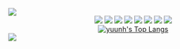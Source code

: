 <img src="https://capsule-render.vercel.app/api?type=waving&color=auto&height=150&section=header&text=Hello,%20World!&fontSize=50&fontColor=ffffff&animation=fadeIn" />

<!-- 기술 스택 배지 -->
<div align="center">
  <img src="https://img.shields.io/badge/Java-ED8B00?style=for-the-badge&logo=openjdk&logoColor=white" />
  <img src="https://img.shields.io/badge/Spring-6DB33F?style=for-the-badge&logo=spring&logoColor=white" />
  
  <img src="https://img.shields.io/badge/HTML5-E34F26?style=for-the-badge&logo=html5&logoColor=white" />
  <img src="https://img.shields.io/badge/CSS-239120?&style=for-the-badge&logo=css3&logoColor=white" />
  
  <img src="https://img.shields.io/badge/JavaScript-F7DF1E?style=for-the-badge&logo=JavaScript&logoColor=white" />
  <img src="https://img.shields.io/badge/jQuery-0769AD?style=for-the-badge&logo=jquery&logoColor=white" />
  
  <img src="https://img.shields.io/badge/Oracle-F80000?style=for-the-badge&logo=oracle&logoColor=black" />
  <img src="https://img.shields.io/badge/Bootstrap-563D7C?style=for-the-badge&logo=bootstrap&logoColor=white" />
</div>

<!-- GitHub Stats -->
<div align="center">
  <a href="https://github.com/yuunh/github-readme-stats">
    <img src="https://github-readme-stats.vercel.app/api/top-langs/?username=yuunh&layout=compact" alt="yuunh's Top Langs" />
  </a>
</div>

<img src="https://capsule-render.vercel.app/api?type=waving&color=auto&height=150&section=footer" />

